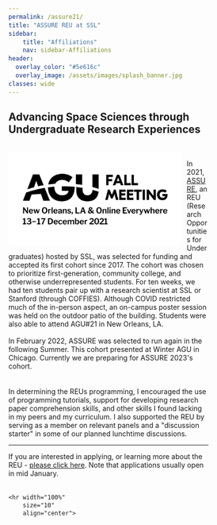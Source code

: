 ```yaml
---
permalink: /assure21/
title: "ASSURE REU at SSL"
sidebar:
    title: "Affiliations"
    nav: sidebar-Affiliations
header:
  overlay_color: "#5e616c"
  overlay_image: /assets/images/splash_banner.jpg
classes: wide
---
```




<html>
<head>
<meta name="viewport" content="width=device-width, initial-scale=1">
<style>
* {
  box-sizing: border-box;
}

</style>
</head>
<body>

<h2>Advancing Space Sciences through
Undergraduate Research Experiences</h2>


<br>

<style> 
  img {  
    width: 350px; 
    float: left; 
    margin-right: 10px; 
  } 
</style> 
 
<img src="/assets/images/agu_logo_transparent.jpg" alt = "logo" /> 
<div> 
 
In 2021, <a href="https://multiverse.ssl.berkeley.edu/ASSURE">ASSURE</a>, an REU (Research Opportunities for Undergraduates) hosted by SSL, was selected for funding and accepted its first cohort since 2017. The cohort was chosen to prioritize first-generation, community college, and otherwise underrepresented students. For ten weeks, we had ten students pair up with a research scientist at SSL or Stanford (through COFFIES). Although COVID restricted much of the in-person aspect, an on-campus poster session was held on the outdoor patio of the building. Students were also able to attend AGU#21 in New Orleans, LA. 
<br>
<br>
In February 2022, ASSURE was selected to run again in the following Summer. This cohort presented at Winter AGU in Chicago. Currently we are preparing for ASSURE 2023's cohort.   
<br>
<br>
In determining the REUs programming, I encouraged the use of programming tutorials, support for developing research paper comprehension skills, and other skills I found lacking in my peers and my curriculum. I also supported the REU by serving as a member on relevant panels and a "discussion starter" in some of our planned lunchtime discussions. 

<hr>
If you are interested in applying, or learning more about the REU - <a href="https://multiverse.ssl.berkeley.edu/ASSURE">please click here</a>. Note that applications usually open in mid January. 
<br>
</div> 

<br>

    <hr width="100%"
        size="10"
        align="center">

 
</body>
</html>